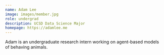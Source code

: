 ```yaml
---
name: Adam Lee
image: images/member.jpg
role: undergrad
description: UCSD Data Science Major
homepage: https://adamlee.me
---
```


Adam is an undergraduate research intern working on agent-based models of behaving animals.
